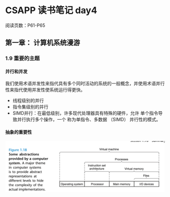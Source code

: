 # CSAPP 读书笔记 day4

阅读页数：P61-P65

## 第一章： 计算机系统漫游

### 1.9 重要的主题

#### 并行和并发

我们使用术语并发性来指代具有多个同时活动的系统的一般概念，并使用术语并行性来指代使用并发性使系统运行得更快。

- 线程级别的并行
- 指令集级别的并行
- SIMD并行：在最低级别，许多现代处理器具有特殊的硬件，允许 单个指令导致并行执行多个操作，一个 称为单指令、多数据 （SIMD） 并行性的模式。

#### 抽象的重要性

![1693021154151](image/wongdark2017/1693021154151.png)
